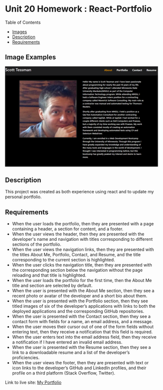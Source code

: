 # Unit 20 Homework : React-Portfolio
Table of Contents
- [Images](#image-examples)
- [Description](#description)
- [Requirements](#requirements)

## Image Examples
<img src="./src/components/pages/assets/img/Portfolio_home.PNG">

## Description
This project was created as both experience using react and to update my personal portfolio.

## Requirements
- When the user loads the portfolio, then they are presented with a page containing a header, a section for content, and a footer.
- When the user views the header, then they are presented with the developer's name and navigation with titles corresponding to different sections of the portfolio.
- When the user views the navigation links, then they are presented with the titles About Me, Portfolio, Contact, and Resume, and the title corresponding to the current section is highlighted.
- When the user clicks the navigation title, then they are presented with the corresponding section below the navigation without the page reloading and that title is highlighted.
- When the user loads the portfolio for the first time, then the About Me title and section are selected by default.
- When the user is presented with the About Me section, then they see a recent photo or avatar of the developer and a short bio about them.
- When the user is presented with the Portfolio section, then they see titled images of six of the developer’s applications with links to both the deployed applications and the corresponding GitHub repositories.
- When the user is presented with the Contact section, then they see a contact form with fields for a name, an email address, and a message.
- When the user moves their cursor out of one of the form fields without entering text, then they receive a notification that this field is required.
- When the user enters text into the email address field, then they receive a notification if I have entered an invalid email address.
- When the user is presented with the Resume section, then they see a link to a downloadable resume and a list of the developer’s proficiencies.
- When the user views the footer, then they are presented with text or icon links to the developer’s GitHub and LinkedIn profiles, and their profile on a third platform (Stack Overflow, Twitter).

Link to live site: [My Portfolio](https://stessman.github.io/React-Portfolio)